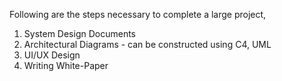 Following are the steps necessary to complete a large project,

1. System Design Documents
2. Architectural Diagrams - can be constructed using C4, UML
3. UI/UX Design
4. Writing White-Paper